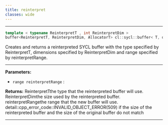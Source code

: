 ```yaml
---
title: reinterpret
classes: wide
---
```



---

```cpp
template < typename ReinterpretT , int ReinterpretDim >
buffer<ReinterpretT, ReinterpretDim, AllocatorT> cl::sycl::buffer< T, dimensions, AllocatorT >::reinterpret(range< ReinterpretDim > reinterpretRange) const
```


Creates and returns a reinterpreted SYCL buffer with the type specified by ReinterpretT, dimensions specified by ReinterpretDim and range specified by reinterpretRange. 


---
**Parameters:**

 - `range reinterpretRange`
: 

**Returns:** ReinterpretTthe type that the reinterpreted buffer will use. ReinterpretDimthe size used by the reinterpreted buffer. reinterpretRangethe range that the new buffer will use. detail::cpp_error_code::INVALID_OBJECT_ERROR(509) if the size of the reinterpreted buffer and the size of the original buffer do not match 

---
